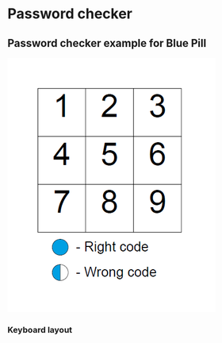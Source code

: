 # Password checker

## Password checker example for Blue Pill

![Alt text](Docs/Keyboard.png)

### Keyboard layout